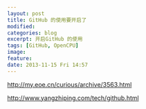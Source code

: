 ```yaml
---
layout: post
title: GitHub 的使用要开启了
modified:
categories: blog
excerpt: 开启GitHub 的使用
tags: [GitHub, OpenCPU]
image:
feature:
date: 2013-11-15 Fri 14:57
---
```


http://my.eoe.cn/curious/archive/3563.html

http://www.yangzhiping.com/tech/github.html
